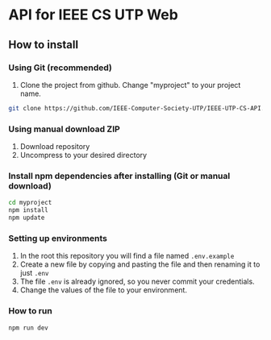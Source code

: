 # API for IEEE CS UTP Web

## How to install

### Using Git (recommended)

1.  Clone the project from github. Change "myproject" to your project name.

```bash
git clone https://github.com/IEEE-Computer-Society-UTP/IEEE-UTP-CS-API.git ./myproject
```

### Using manual download ZIP

1.  Download repository
2.  Uncompress to your desired directory

### Install npm dependencies after installing (Git or manual download)

```bash
cd myproject
npm install
npm update
```

### Setting up environments 

1.  In the root this repository you will find a file named `.env.example`
2.  Create a new file by copying and pasting the file and then renaming it to just `.env`
3.  The file `.env` is already ignored, so you never commit your credentials.
4.  Change the values of the file to your environment.

### How to run

```bash
npm run dev
```